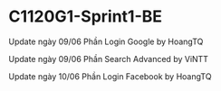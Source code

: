 # C1120G1-Sprint1-BE

Update ngày 09/06 Phần Login Google by HoangTQ

Update ngày 09/06 Phần Search Advanced by ViNTT

Update ngày 10/06 Phần Login Facebook by HoangTQ
